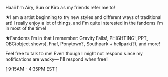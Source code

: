 Haaii I'm Airy, Sun or Kiro as my friends refer me to!

★I am a artist beginning to try new styles and different ways of traditional art!
I really enjoy a lot of things, and i'm quite interested in the fandoms i'm in most of the time!

★Fandoms I'm in that I remember: Gravity Falls!, PHIGHTING!, PPT, OBC(object shows), Fnaf, Ponytown?, Southpark + hellpark(?), and more!

Feel free to talk to me! Even though I might not respond since my notifications are wacky— I'll respond when free!

[ 9:15AM - 4:35PM EST ]
<!---
airylover89/airylover89 is a ✨ special ✨ repository because its `README.md` (this file) appears on your GitHub profile.
You can click the Preview link to take a look at your changes.
--->
